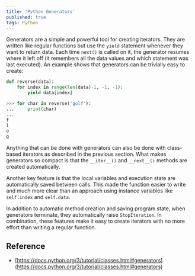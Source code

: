 ```yaml
---
title: 'Python Generators'
published: true
tags: Python
---
```


Generators are a simple and powerful tool for creating iterators. They are
written like regular functions but use the `yield` statement whenever they want
to return data. Each time `next()` is called on it, the generator resumes where
it left off (it remembers all the data values and which statement was last
executed). An example shows that generators can be trivially easy to create:


```python
def reverse(data):
    for index in range(len(data)-1, -1, -1):
        yield data[index]
```

```python
>>> for char in reverse('golf'):
...     print(char)
...
f
l
o
g
```

Anything that can be done with generators can also be done with class-based
iterators as described in the previous section. What makes generators so
compact is that the `__iter__()` and `__next__()` methods are created
automatically.

Another key feature is that the local variables and execution state are
automatically saved between calls. This made the function easier to write and
much more clear than an approach using instance variables like `self.index` and
`self.data`.

In addition to automatic method creation and saving program state, when
generators terminate, they automatically raise `StopIteration`. In combination,
these features make it easy to create iterators with no more effort than
writing a regular function.

## Reference

- [https://docs.python.org/3/tutorial/classes.html#generators](https://docs.python.org/3/tutorial/classes.html#generators)